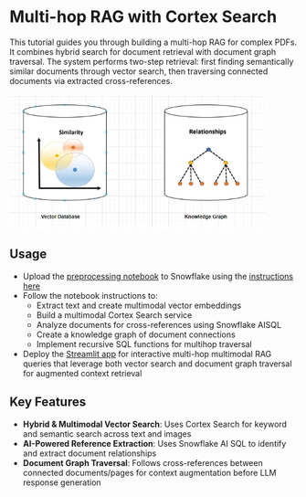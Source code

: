 # Multi-hop RAG with Cortex Search

This tutorial guides you through building a multi-hop RAG for complex PDFs. It combines hybrid search for document retrieval with document graph traversal. The system performs two-step retrieval: first finding semantically similar documents through vector search, then traversing connected documents via extracted cross-references.

![Multi-hop RAG Architecture](assets/vector_db_graph_db.png)


## Usage
- Upload the [preprocessing notebook](multihop_rag_preprocess.ipynb) to Snowflake using the [instructions here](https://docs.snowflake.com/en/user-guide/ui-snowsight/notebooks-create#create-a-new-notebook)
- Follow the notebook instructions to:
  - Extract text and create multimodal vector embeddings
  - Build a multimodal Cortex Search service
  - Analyze documents for cross-references using Snowflake AISQL
  - Create a knowledge graph of document connections
  - Implement recursive SQL functions for multihop traversal
- Deploy the [Streamlit app](streamlit_chatbot_multihop_rag.py) for interactive multi-hop multimodal RAG queries that leverage both vector search and document graph traversal for augmented context retrieval

## Key Features
- **Hybrid & Multimodal Vector Search**: Uses Cortex Search for keyword and semantic search across text and images
- **AI-Powered Reference Extraction**: Uses Snowflake AI SQL to identify and extract document relationships
- **Document Graph Traversal**: Follows cross-references between connected documents/pages for context augmentation before LLM response generation
